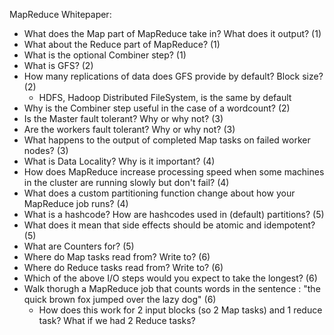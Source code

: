 MapReduce Whitepaper:
- What does the Map part of MapReduce take in?  What does it output? (1)
- What about the Reduce part of MapReduce? (1)
- What is the optional Combiner step? (1)
- What is GFS? (2)
- How many replications of data does GFS provide by default?  Block size? (2)
  - HDFS, Hadoop Distributed FileSystem, is the same by default
- Why is the Combiner step useful in the case of a wordcount? (2)
- Is the Master fault tolerant?  Why or why not? (3)
- Are the workers fault tolerant?  Why or why not? (3)
- What happens to the output of completed Map tasks on failed worker nodes? (3)
- What is Data Locality?  Why is it important? (4)
- How does MapReduce increase processing speed when some machines in the cluster are running slowly but don't fail? (4)
- What does a custom partitioning function change about how your MapReduce job runs? (4)
- What is a hashcode?  How are hashcodes used in (default) partitions? (5)
- What does it mean that side effects should be atomic and idempotent? (5)
- What are Counters for? (5)
- Where do Map tasks read from?  Write to? (6)
- Where do Reduce tasks read from?  Write to? (6)
- Which of the above I/O steps would you expect to take the longest? (6)
- Walk thorugh a MapReduce job that counts words in the sentence : "the quick brown fox jumped over the lazy dog" (6)
  - How does this work for 2 input blocks (so 2 Map tasks) and 1 reduce task?  What if we had 2 Reduce tasks?